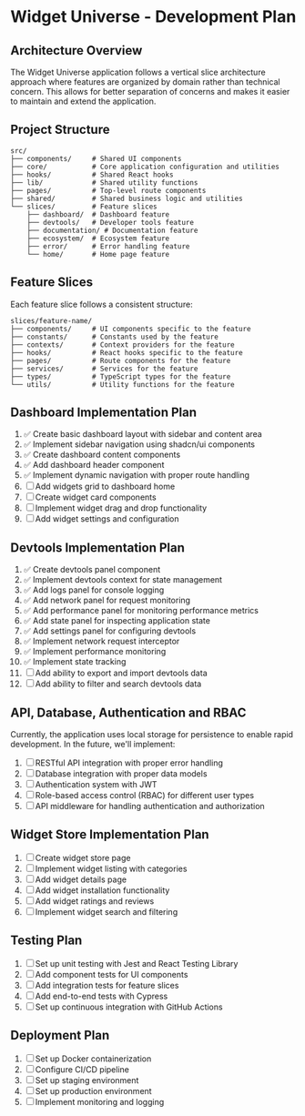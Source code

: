 
# Widget Universe - Development Plan

## Architecture Overview

The Widget Universe application follows a vertical slice architecture approach where features are organized by domain rather than technical concern. This allows for better separation of concerns and makes it easier to maintain and extend the application.

## Project Structure

```
src/
├── components/     # Shared UI components
├── core/           # Core application configuration and utilities
├── hooks/          # Shared React hooks
├── lib/            # Shared utility functions
├── pages/          # Top-level route components
├── shared/         # Shared business logic and utilities
└── slices/         # Feature slices
    ├── dashboard/  # Dashboard feature
    ├── devtools/   # Developer tools feature
    ├── documentation/ # Documentation feature
    ├── ecosystem/  # Ecosystem feature
    ├── error/      # Error handling feature
    └── home/       # Home page feature
```

## Feature Slices

Each feature slice follows a consistent structure:

```
slices/feature-name/
├── components/     # UI components specific to the feature
├── constants/      # Constants used by the feature
├── contexts/       # Context providers for the feature
├── hooks/          # React hooks specific to the feature
├── pages/          # Route components for the feature
├── services/       # Services for the feature
├── types/          # TypeScript types for the feature
└── utils/          # Utility functions for the feature
```

## Dashboard Implementation Plan

1. ✅ Create basic dashboard layout with sidebar and content area
2. ✅ Implement sidebar navigation using shadcn/ui components
3. ✅ Create dashboard content components
4. ✅ Add dashboard header component
5. ✅ Implement dynamic navigation with proper route handling
6. ☐ Add widgets grid to dashboard home
7. ☐ Create widget card components
8. ☐ Implement widget drag and drop functionality
9. ☐ Add widget settings and configuration

## Devtools Implementation Plan

1. ✅ Create devtools panel component
2. ✅ Implement devtools context for state management
3. ✅ Add logs panel for console logging
4. ✅ Add network panel for request monitoring
5. ✅ Add performance panel for monitoring performance metrics
6. ✅ Add state panel for inspecting application state
7. ✅ Add settings panel for configuring devtools
8. ✅ Implement network request interceptor
9. ✅ Implement performance monitoring
10. ✅ Implement state tracking
11. ☐ Add ability to export and import devtools data
12. ☐ Add ability to filter and search devtools data

## API, Database, Authentication and RBAC

Currently, the application uses local storage for persistence to enable rapid development. In the future, we'll implement:

1. ☐ RESTful API integration with proper error handling
2. ☐ Database integration with proper data models
3. ☐ Authentication system with JWT
4. ☐ Role-based access control (RBAC) for different user types
5. ☐ API middleware for handling authentication and authorization

## Widget Store Implementation Plan

1. ☐ Create widget store page
2. ☐ Implement widget listing with categories
3. ☐ Add widget details page
4. ☐ Add widget installation functionality
5. ☐ Add widget ratings and reviews
6. ☐ Implement widget search and filtering

## Testing Plan

1. ☐ Set up unit testing with Jest and React Testing Library
2. ☐ Add component tests for UI components
3. ☐ Add integration tests for feature slices
4. ☐ Add end-to-end tests with Cypress
5. ☐ Set up continuous integration with GitHub Actions

## Deployment Plan

1. ☐ Set up Docker containerization
2. ☐ Configure CI/CD pipeline
3. ☐ Set up staging environment
4. ☐ Set up production environment
5. ☐ Implement monitoring and logging
